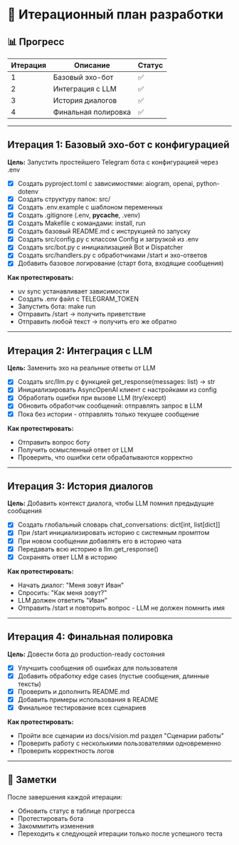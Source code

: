# 🚀 Итерационный план разработки

## 📊 Прогресс

| Итерация | Описание                | Статус   |
|----------|-------------------------|----------|
| 1        | Базовый эхо-бот         | ✅        |
| 2        | Интеграция с LLM        | ✅        |
| 3        | История диалогов        | ✅        |
| 4        | Финальная полировка     | ✅        |

---

## Итерация 1: Базовый эхо-бот с конфигурацией
**Цель:** Запустить простейшего Telegram бота с конфигурацией через .env

- [x] Создать pyproject.toml с зависимостями: aiogram, openai, python-dotenv
- [x] Создать структуру папок: src/
- [x] Создать .env.example с шаблоном переменных
- [x] Создать .gitignore (.env, __pycache__, .venv)
- [x] Создать Makefile с командами: install, run
- [x] Создать базовый README.md с инструкцией по запуску
- [x] Создать src/config.py с классом Config и загрузкой из .env
- [x] Создать src/bot.py с инициализацией Bot и Dispatcher
- [x] Создать src/handlers.py с обработчиками /start и эхо-ответов
- [x] Добавить базовое логирование (старт бота, входящие сообщения)

**Как протестировать:**
- uv sync устанавливает зависимости
- Создать .env файл с TELEGRAM_TOKEN
- Запустить бота: make run
- Отправить /start → получить приветствие
- Отправить любой текст → получить его же обратно

---

## Итерация 2: Интеграция с LLM
**Цель:** Заменить эхо на реальные ответы от LLM

- [x] Создать src/llm.py с функцией get_response(messages: list) -> str
- [x] Инициализировать AsyncOpenAI клиент с настройками из config
- [x] Обработать ошибки при вызове LLM (try/except)
- [x] Обновить обработчик сообщений: отправлять запрос в LLM
- [x] Пока без истории - отправлять только текущее сообщение

**Как протестировать:**
- Отправить вопрос боту
- Получить осмысленный ответ от LLM
- Проверить, что ошибки сети обрабатываются корректно

---

## Итерация 3: История диалогов
**Цель:** Добавить контекст диалога, чтобы LLM помнил предыдущие сообщения

- [x] Создать глобальный словарь chat_conversations: dict[int, list[dict]]
- [x] При /start инициализировать историю с системным промптом
- [x] При новом сообщении добавлять его в историю чата
- [x] Передавать всю историю в llm.get_response()
- [x] Сохранять ответ LLM в историю

**Как протестировать:**
- Начать диалог: "Меня зовут Иван"
- Спросить: "Как меня зовут?"
- LLM должен ответить "Иван"
- Отправить /start и повторить вопрос - LLM не должен помнить имя

---

## Итерация 4: Финальная полировка
**Цель:** Довести бота до production-ready состояния

- [x] Улучшить сообщения об ошибках для пользователя
- [x] Добавить обработку edge cases (пустые сообщения, длинные тексты)
- [x] Проверить и дополнить README.md
- [x] Добавить примеры использования в README
- [x] Финальное тестирование всех сценариев

**Как протестировать:**
- Пройти все сценарии из docs/vision.md раздел "Сценарии работы"
- Проверить работу с несколькими пользователями одновременно
- Проверить корректность логов

---

## 📝 Заметки
После завершения каждой итерации:
- Обновить статус в таблице прогресса
- Протестировать бота
- Закоммитить изменения
- Переходить к следующей итерации только после успешного теста



